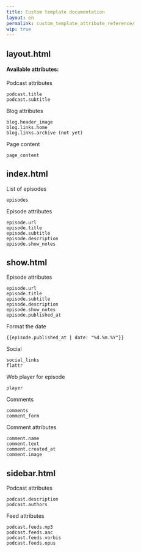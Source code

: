 ```yaml
---
title: Custom template documentation
layout: en
permalink: custom_template_attribute_reference/
wip: true
---
```


## layout.html

#### Available attributes:

Podcast attributes

    podcast.title
    podcast.subtitle

Blog attributes

    blog.header_image
    blog.links.home
    blog.links.archive (not yet)

Page content

    page_content

## index.html

List of episodes

    episodes

Episode attributes

    episode.url
    episode.title
    episode.subtitle
    episode.description
    episode.show_notes

## show.html

Episode attributes

    episode.url
    episode.title
    episode.subtitle
    episode.description
    episode.show_notes
    episode.published_at

Format the date

    {{episode.published_at | date: "%d.%m.%Y"}}

Social

    social_links
    flattr

Web player for episode

    player

Comments

    comments
    comment_form

Comment attributes

    comment.name
    comment.text
    comment.created_at
    comment.image

## sidebar.html

Podcast attributes

    podcast.description
    podcast.authors

Feed attributes

    podcast.feeds.mp3
    podcast.feeds.aac
    podcast.feeds.vorbis
    podcast.feeds.opus
